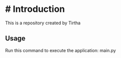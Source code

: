 # # Introduction
 This is a repository created by Tirtha
## Usage
Run this command to execute the application: main.py